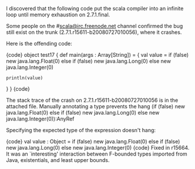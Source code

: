 I discovered that the following code put the scala compiler into an infinite loop until memory exhaustion on 2.7.1.final.

Some people on the #scala@irc.freenode.net channel confirmed the bug still exist on the trunk (2.7.1.r15611-b20080727010056), where it crashes.

Here is the offending code:

{code}
object test17 {
  def main(args : Array[String]) = {
    val value =
      if (false)
        new java.lang.Float(0)
      else if (false)
        new java.lang.Long(0)
      else
        new java.lang.Integer(0)

    println(value)
  }
}
{code}


The stack trace of the crash on 2.7.1.r15611-b20080727010056 is in the attached file.
Manually annotating a type prevents the hang
(if (false)
        new java.lang.Float(0)
      else if (false)
        new java.lang.Long(0)
      else
        new java.lang.Integer(0)):AnyRef


Specifying the expected type of the expression doesn't hang:

{code}
    val value : Object =
      if (false)
        new java.lang.Float(0)
      else if (false)
        new java.lang.Long(0)
      else
        new java.lang.Integer(0)
{code}
Fixed in r15664. It was an `interesting' interaction between F-bounded types
imported from Java, existentials, and least upper bounds. 
